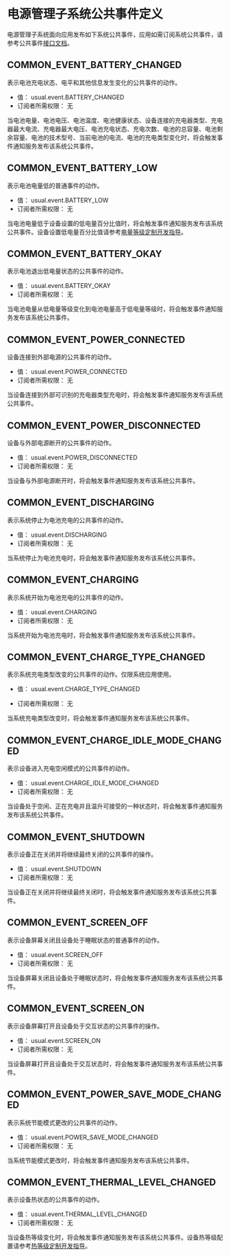# 电源管理子系统公共事件定义
电源管理子系统面向应用发布如下系统公共事件，应用如需订阅系统公共事件，请参考公共事件[接口文档](../js-apis-commonEventManager.md)。

## COMMON_EVENT_BATTERY_CHANGED
表示电池充电状态、电平和其他信息发生变化的公共事件的动作。

- 值： usual.event.BATTERY_CHANGED
- 订阅者所需权限： 无

当电池电量、电池电压、电池温度、电池健康状态、设备连接的充电器类型、充电器最大电流、充电器最大电压、电池充电状态、充电次数、电池的总容量、电池剩余容量、电池的技术型号、当前电池的电流、电池的充电类型变化时，将会触发事件通知服务发布该系统公共事件。

## COMMON_EVENT_BATTERY_LOW
表示电池电量低的普通事件的动作。

- 值： usual.event.BATTERY_LOW
- 订阅者所需权限： 无

当电池电量低于设备设置的低电量百分比值时，将会触发事件通知服务发布该系统公共事件。<!--Del-->设备设置低电量百分比值请参考[电量等级定制开发指导](../../../../device-dev/subsystems/subsys-power-battery-level-customization.md)。<!--DelEnd-->

## COMMON_EVENT_BATTERY_OKAY
表示电池退出低电量状态的公共事件的动作。

- 值： usual.event.BATTERY_OKAY
- 订阅者所需权限： 无

当电池电量从低电量等级变化到电池电量高于低电量等级时，将会触发事件通知服务发布该系统公共事件。

## COMMON_EVENT_POWER_CONNECTED
设备连接到外部电源的公共事件的动作。

- 值： usual.event.POWER_CONNECTED
- 订阅者所需权限： 无

当设备连接到外部可识别的充电器类型充电时，将会触发事件通知服务发布该系统公共事件。

## COMMON_EVENT_POWER_DISCONNECTED
设备与外部电源断开的公共事件的动作。

- 值： usual.event.POWER_DISCONNECTED
- 订阅者所需权限： 无

当设备与外部电源断开时，将会触发事件通知服务发布该系统公共事件。

## COMMON_EVENT_DISCHARGING
表示系统停止为电池充电的公共事件的动作。

- 值： usual.event.DISCHARGING
- 订阅者所需权限： 无

当系统停止为电池充电时，将会触发事件通知服务发布该系统公共事件。

## COMMON_EVENT_CHARGING
表示系统开始为电池充电的公共事件的动作。

- 值： usual.event.CHARGING
- 订阅者所需权限： 无

当系统开始为电池充电时，将会触发事件通知服务发布该系统公共事件。

## COMMON_EVENT_CHARGE_TYPE_CHANGED
表示系统充电类型改变的公共事件的动作。仅限系统应用使用。
- 值： usual.event.CHARGE_TYPE_CHANGED

- 订阅者所需权限： 无

当系统充电类型改变时，将会触发事件通知服务发布该系统公共事件。

## COMMON_EVENT_CHARGE_IDLE_MODE_CHANGED
表示设备进入充电空闲模式的公共事件的动作。

- 值： usual.event.CHARGE_IDLE_MODE_CHANGED
- 订阅者所需权限： 无

当设备处于空闲、正在充电并且温升可接受的一种状态时，将会触发事件通知服务发布该系统公共事件。

## COMMON_EVENT_SHUTDOWN
表示设备正在关闭并将继续最终关闭的公共事件的操作。

- 值： usual.event.SHUTDOWN
- 订阅者所需权限： 无

当设备正在关闭并将继续最终关闭时，将会触发事件通知服务发布该系统公共事件。

## COMMON_EVENT_SCREEN_OFF
表示设备屏幕关闭且设备处于睡眠状态的普通事件的动作。

- 值： usual.event.SCREEN_OFF
- 订阅者所需权限： 无

当设备屏幕关闭且设备处于睡眠状态时，将会触发事件通知服务发布该系统公共事件。

## COMMON_EVENT_SCREEN_ON
表示设备屏幕打开且设备处于交互状态的公共事件的操作。

- 值： usual.event.SCREEN_ON
- 订阅者所需权限： 无

当设备屏幕打开且设备处于交互状态时，将会触发事件通知服务发布该系统公共事件。

## COMMON_EVENT_POWER_SAVE_MODE_CHANGED
表示系统节能模式更改的公共事件的动作。

- 值： usual.event.POWER_SAVE_MODE_CHANGED
- 订阅者所需权限： 无

当系统节能模式更改时，将会触发事件通知服务发布该系统公共事件。

## COMMON_EVENT_THERMAL_LEVEL_CHANGED
表示设备热状态的公共事件的动作。

- 值： usual.event.THERMAL_LEVEL_CHANGED
- 订阅者所需权限： 无

当设备热等级变化时，将会触发事件通知服务发布该系统公共事件。<!--Del-->设备热等级配置请参考[热等级定制开发指导](../../../../device-dev/subsystems/subsys-thermal_level.md)。<!--DelEnd-->